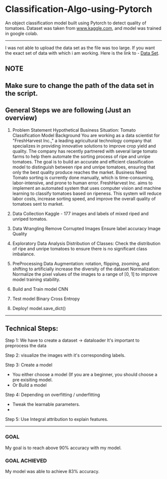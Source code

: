 # Classification-Algo-using-Pytorch
An object classification model built using Pytorch to detect quality of tomatoes. Dataset was taken from www.kaggle.com, and model was trained in google colab.

-----------------------------------------------------------------------
I was not able to upload the data set as the file was too large. If you want the exact set of data with which i am working.
Here is the link to -  [Data Set](https://www.kaggle.com/datasets/sumn2u/riped-and-unriped-tomato-dataset).

## NOTE 

Make sure to change the path of the data set in the script.
-----------------------------------------------------------------------

## General Steps we are following (Just an overview)

1. Problem Statement Hypothetical Business Situation: Tomato Classification Model Background You are working as a data scientist for "FreshHarvest Inc.," a leading agricultural technology company that specializes in providing innovative solutions to improve crop yield and quality. The company has recently partnered with several large tomato farms to help them automate the sorting process of ripe and unripe tomatoes. The goal is to build an accurate and efficient classification model to distinguish between ripe and unripe tomatoes, ensuring that only the best quality produce reaches the market. Business Need Tomato sorting is currently done manually, which is time-consuming, labor-intensive, and prone to human error. FreshHarvest Inc. aims to implement an automated system that uses computer vision and machine learning to classify tomatoes based on ripeness. This system will reduce labor costs, increase sorting speed, and improve the overall quality of tomatoes sent to market.

2. Data Collection Kaggle - 177 images and labels of mixed riped and unriped tomatos.

3. Data Wrangling Remove Corrupted Images Ensure label accuracy Image Quality

4. Exploratory Data Analysis Distribution of Classes: Check the distribution of ripe and unripe tomatoes to ensure there is no significant class imbalance.

5. PreProcessing Data Augmentation: rotation, flipping, zooming, and shifting to artificially increase the diversity of the dataset Normalization: Normalize the pixel values of the images to a range of [0, 1] to improve model training stability.

6. Build and Train model CNN

7. Test model Binary Cross Entropy

8. Deploy! model.save_dict()


-----------------------------------------------------------------------

## Technical Steps:

Step 1: We have to create a dataset -> dataloader
It's important to preprocess the data

Step 2: visualize the images with it's corresponding labels.

Step 3: Create a model
- You either choose a model (If you are a beginner, you should choose a pre exisiting model.
- Or Build a model

Step 4: Depending on overfitting / underfitting
- Tweak the learnable parameters.
- 
Step 5: Use Integral attribution to explain features.

-----------------------------------------------------------------------

### GOAL 
My goal is to reach above 90% accuracy with my model.

### GOAL ACHIEVED
My model was able to achieve 83% accuracy.
